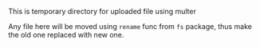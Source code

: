 This is temporary directory for uploaded file using multer

Any file here will be moved using `rename` func from `fs` package, thus make the old one replaced with new one.

